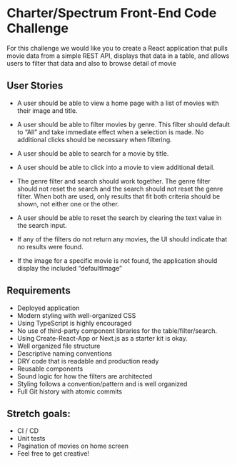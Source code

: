 # Charter/Spectrum Front-End Code Challenge

For this challenge we would like you to create a React application that pulls movie data from a simple REST API, displays that data in a table, and allows users to filter that data and also to browse detail of movie

## User Stories

- A user should be able to view a home page with a list of movies with their image and title.

- A user should be able to filter movies by genre. This filter should default to “All” and take immediate effect when a selection is made. No additional clicks should be necessary when filtering.

- A user should be able to search for a movie by title.

- A user should be able to click into a movie to view additional detail.

-  The genre filter and search should work together. The genre filter should not reset the search and the search should not reset the genre filter. When both are used, only results that fit both criteria should be shown, not either one or the other.
-  A user should be able to reset the search by clearing the text value in the search input. 
- If any of the filters do not return any movies, the UI should indicate that no results were found. 
- If the image for a specific movie is not found, the application should display the included “defaultImage”




## Requirements

- Deployed application
- Modern styling with well-organized CSS
- Using TypeScript is highly encouraged
- No use of third-party component libraries for the table/filter/search.
- Using Create-React-App or Next.js as a starter kit is okay.
- Well organized file structure
- Descriptive naming conventions
- DRY code that is readable and production ready
- Reusable components
- Sound logic for how the filters are architected
- Styling follows a convention/pattern and is well organized
- Full Git history with atomic commits

## Stretch goals:

- CI / CD
- Unit tests
- Pagination of movies on home screen
- Feel free to get creative!
